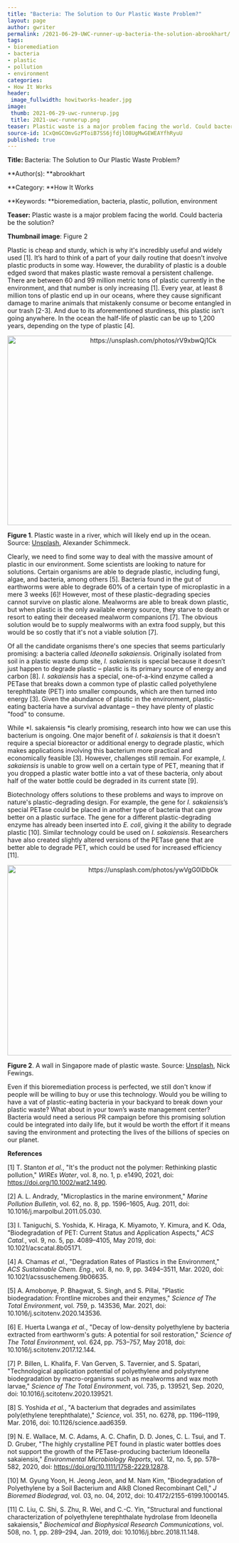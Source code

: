 ```yaml
---
title: "Bacteria: The Solution to Our Plastic Waste Problem?"
layout: page
author: gwriter
permalink: /2021-06-29-UWC-runner-up-bacteria-the-solution-abrookhart/
tags:
- bioremediation
- bacteria
- plastic
- pollution
- environment
categories:
- How It Works
header:
 image_fullwidth: howitworks-header.jpg
image:
 thumb: 2021-06-29-uwc-runnerup.jpg
 title: 2021-uwc-runnerup.png
teaser: Plastic waste is a major problem facing the world. Could bacteria be the solution?
source-id: 1CxQmGCOmvGzPToiB7SS6jfdjlO8UgMwGEWEAYfhRyuU
published: true
---
```

**Title:** Bacteria: The Solution to Our Plastic Waste Problem?

**Author(s): **abrookhart

**Category: **How It Works

**Keywords: **bioremediation, bacteria, plastic, pollution, environment

**Teaser:** Plastic waste is a major problem facing the world. Could bacteria be the solution? 

**Thumbnail image**:  Figure 2

Plastic is cheap and sturdy, which is why it's incredibly useful and widely used [1]. It’s hard to think of a part of your daily routine that doesn’t involve plastic products in some way. However, the durability of plastic is a double edged sword that makes plastic waste removal a persistent challenge. There are between 60 and 99 million metric tons of plastic currently in the environment, and that number is only increasing [1]. Every year, at least 8 million tons of plastic end up in our oceans, where they cause significant damage to marine animals that mistakenly consume or become entangled in our trash [2-3]. And due to its aforementioned sturdiness, this plastic isn’t going anywhere. In the ocean the half-life of plastic can be up to 1,200 years, depending on the type of plastic [4]. 

<center><a data-flickr-embed="true" href="https://www.flickr.com/photos/139839751@N06/51238565109/in/dateposted-public/" title="https://unsplash.com/photos/rV9xbwQj1Ck"><img src="https://live.staticflickr.com/65535/51238565109_4290950f73_z.jpg" width="640" height="426" alt="https://unsplash.com/photos/rV9xbwQj1Ck"></a><script async src="//embedr.flickr.com/assets/client-code.js" charset="utf-8"></script></center>

**Figure 1**. Plastic waste in a river, which will likely end up in the ocean. Source: [Unsplash](https://unsplash.com/photos/rV9xbwQj1Ck), Alexander Schimmeck. 

Clearly, we need to find some way to deal with the massive amount of plastic in our environment. Some scientists are looking to nature for solutions. Certain organisms are able to degrade plastic, including fungi, algae, and bacteria, among others [5]. Bacteria found in the gut of earthworms were able to degrade 60% of a certain type of microplastic in a mere 3 weeks [6]! However, most of these plastic-degrading species cannot survive on plastic alone. Mealworms are able to break down plastic, but when plastic is the only available energy source, they starve to death or resort to eating their deceased mealworm companions [7]. The obvious solution would be to supply mealworms with an extra food supply, but this would be so costly that it's not a viable solution [7].

Of all the candidate organisms there's one species that seems particularly promising: a bacteria called *Ideonella sakaiensis*. Originally isolated from soil in a plastic waste dump site, *I. sakaiensis* is special because it doesn’t just happen to degrade plastic – plastic is its primary source of energy and carbon [8]. *I. sakaiensis* has a special, one-of-a-kind enzyme called a PETase that breaks down a common type of plastic called polyethylene terephthalate (PET) into smaller compounds, which are then turned into energy [3]. Given the abundance of plastic in the environment, plastic-eating bacteria have a survival advantage – they have plenty of plastic "food" to consume. 

While *I. sakaiensis *is clearly promising, research into how we can use this bacterium is ongoing. One major benefit of *I. sakaiensis* is that it doesn't require a special bioreactor or additional energy to degrade plastic, which makes applications involving this bacterium more practical and economically feasible [3]. However, challenges still remain. For example, *I. sakaiensis* is unable to grow well on a certain type of PET, meaning that if you dropped a plastic water bottle into a vat of these bacteria, only about half of the water bottle could be degraded in its current state [9]. 

Biotechnology offers solutions to these problems and ways to improve on nature's plastic-degrading design. For example, the gene for *I. sakaiensis*’s special PETase could be placed in another type of bacteria that can grow better on a plastic surface. The gene for a different plastic-degrading enzyme has already been inserted into *E. coli*, giving it the ability to degrade plastic [10]. Similar technology could be used on *I. sakaiensis*. Researchers have also created slightly altered versions of the PETase gene that are better able to degrade PET, which could be used for increased efficiency [11]. 

<center><a data-flickr-embed="true" href="https://www.flickr.com/photos/139839751@N06/51237794791/in/dateposted-public/" title="https://unsplash.com/photos/ywVgG0lDbOk"><img src="https://live.staticflickr.com/65535/51237794791_6246283f23_z.jpg" width="640" height="428" alt="https://unsplash.com/photos/ywVgG0lDbOk"></a><script async src="//embedr.flickr.com/assets/client-code.js" charset="utf-8"></script></center>

**Figure 2**. A wall in Singapore made of plastic waste. Source: [Unsplash](https://unsplash.com/photos/ywVgG0lDbOk), Nick Fewings. 

Even if this bioremediation process is perfected, we still don't know if people will be willing to buy or use this technology. Would you be willing to have a vat of plastic-eating bacteria in your backyard to break down your plastic waste? What about in your town’s waste management center? Bacteria would need a serious PR campaign before this promising solution could be integrated into daily life, but it would be worth the effort if it means saving the environment and protecting the lives of the billions of species on our planet. 

**References**

[1] T. Stanton *et al.*, "It's the product not the polymer: Rethinking plastic pollution," *WIREs Water*, vol. 8, no. 1, p. e1490, 2021, doi: https://doi.org/10.1002/wat2.1490.

[2] A. L. Andrady, "Microplastics in the marine environment," *Marine Pollution Bulletin*, vol. 62, no. 8, pp. 1596–1605, Aug. 2011, doi: 10.1016/j.marpolbul.2011.05.030.

[3] I. Taniguchi, S. Yoshida, K. Hiraga, K. Miyamoto, Y. Kimura, and K. Oda, "Biodegradation of PET: Current Status and Application Aspects," *ACS Catal.*, vol. 9, no. 5, pp. 4089–4105, May 2019, doi: 10.1021/acscatal.8b05171.

[4] A. Chamas *et al.*, "Degradation Rates of Plastics in the Environment," *ACS Sustainable Chem. Eng.*, vol. 8, no. 9, pp. 3494–3511, Mar. 2020, doi: 10.1021/acssuschemeng.9b06635.

[5] A. Amobonye, P. Bhagwat, S. Singh, and S. Pillai, "Plastic biodegradation: Frontline microbes and their enzymes," *Science of The Total Environment*, vol. 759, p. 143536, Mar. 2021, doi: 10.1016/j.scitotenv.2020.143536.

[6] E. Huerta Lwanga *et al.*, "Decay of low-density polyethylene by bacteria extracted from earthworm's guts: A potential for soil restoration," *Science of The Total Environment*, vol. 624, pp. 753–757, May 2018, doi: 10.1016/j.scitotenv.2017.12.144.

[7] P. Billen, L. Khalifa, F. Van Gerven, S. Tavernier, and S. Spatari, "Technological application potential of polyethylene and polystyrene biodegradation by macro-organisms such as mealworms and wax moth larvae," *Science of The Total Environment*, vol. 735, p. 139521, Sep. 2020, doi: 10.1016/j.scitotenv.2020.139521.

[8] S. Yoshida *et al.*, "A bacterium that degrades and assimilates poly(ethylene terephthalate)," *Science*, vol. 351, no. 6278, pp. 1196–1199, Mar. 2016, doi: 10.1126/science.aad6359.

[9] N. E. Wallace, M. C. Adams, A. C. Chafin, D. D. Jones, C. L. Tsui, and T. D. Gruber, "The highly crystalline PET found in plastic water bottles does not support the growth of the PETase-producing bacterium Ideonella sakaiensis," *Environmental Microbiology Reports*, vol. 12, no. 5, pp. 578–582, 2020, doi: https://doi.org/10.1111/1758-2229.12878.

[10] M. Gyung Yoon, H. Jeong Jeon, and M. Nam Kim, "Biodegradation of Polyethylene by a Soil Bacterium and AlkB Cloned Recombinant Cell," *J Bioremed Biodegrad*, vol. 03, no. 04, 2012, doi: 10.4172/2155-6199.1000145.

[11] C. Liu, C. Shi, S. Zhu, R. Wei, and C.-C. Yin, "Structural and functional characterization of polyethylene terephthalate hydrolase from Ideonella sakaiensis," *Biochemical and Biophysical Research Communications*, vol. 508, no. 1, pp. 289–294, Jan. 2019, doi: 10.1016/j.bbrc.2018.11.148.

